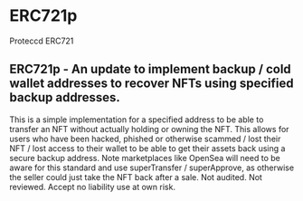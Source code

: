 # ERC721p
Proteccd ERC721

## ERC721p - An update to implement backup / cold wallet addresses to recover NFTs using specified backup addresses.
This is a simple implementation for a specified address to be able to transfer an NFT without actually holding or owning the NFT. This allows for users who have been hacked, phished or otherwise scammed / lost their NFT / lost access to their wallet to be able to get their assets back using a secure backup address.
Note marketplaces like OpenSea will need to be aware for this standard and use superTransfer / superApprove, as otherwise the seller could just take the NFT back after a sale.
Not audited. Not reviewed. Accept no liability use at own risk.
